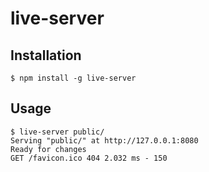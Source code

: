 # live-server

## Installation

```console
$ npm install -g live-server
```

## Usage

```console
$ live-server public/
Serving "public/" at http://127.0.0.1:8080
Ready for changes
GET /favicon.ico 404 2.032 ms - 150
```
